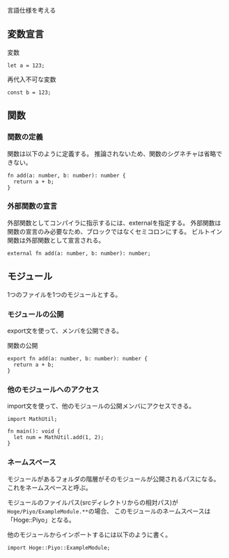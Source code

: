 言語仕様を考える

## 変数宣言
変数
```
let a = 123;
```

再代入不可な変数
```
const b = 123;
```

## 関数
### 関数の定義
関数は以下のように定義する。
推論されないため、関数のシグネチャは省略できない。
```
fn add(a: number, b: number): number {
  return a + b;
}
```

### 外部関数の宣言
外部関数としてコンパイラに指示するには、externalを指定する。
外部関数は関数の宣言のみ必要なため、ブロックではなくセミコロンにする。
ビルトイン関数は外部関数として宣言される。

```
external fn add(a: number, b: number): number;
```

## モジュール
1つのファイルを1つのモジュールとする。

### モジュールの公開
export文を使って、メンバを公開できる。

関数の公開
```
export fn add(a: number, b: number): number {
  return a + b;
}
```

### 他のモジュールへのアクセス
import文を使って、他のモジュールの公開メンバにアクセスできる。

```
import MathUtil;

fn main(): void {
  let num = MathUtil.add(1, 2);
}
```

### ネームスペース
モジュールがあるフォルダの階層がそのモジュールが公開されるパスになる。
これをネームスペースと呼ぶ。

モジュールのファイルパス(srcディレクトリからの相対パス)が`Hoge/Piyo/ExampleModule.**`の場合、
このモジュールのネームスペースは「Hoge::Piyo」となる。

他のモジュールからインポートするには以下のように書く。
```
import Hoge::Piyo::ExampleModule;
```
